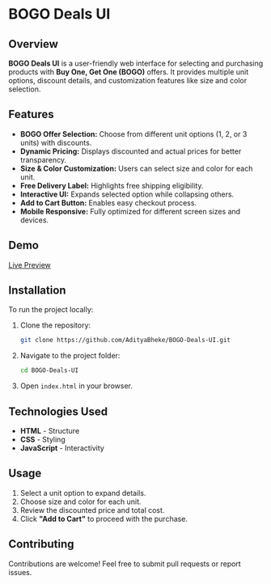 # BOGO Deals UI

## Overview
**BOGO Deals UI** is a user-friendly web interface for selecting and purchasing products with **Buy One, Get One (BOGO)** offers. It provides multiple unit options, discount details, and customization features like size and color selection.

## Features
- **BOGO Offer Selection:** Choose from different unit options (1, 2, or 3 units) with discounts.
- **Dynamic Pricing:** Displays discounted and actual prices for better transparency.
- **Size & Color Customization:** Users can select size and color for each unit.
- **Free Delivery Label:** Highlights free shipping eligibility.
- **Interactive UI:** Expands selected option while collapsing others.
- **Add to Cart Button:** Enables easy checkout process.
- **Mobile Responsive:** Fully optimized for different screen sizes and devices.

## Demo
[Live Preview](https://adityabheke.github.io/BOGO-Deals-UI/)

## Installation
To run the project locally:
1. Clone the repository:
   ```sh
   git clone https://github.com/AdityaBheke/BOGO-Deals-UI.git
   ```
2. Navigate to the project folder:
   ```sh
   cd BOGO-Deals-UI
   ```
3. Open `index.html` in your browser.

## Technologies Used
- **HTML** - Structure
- **CSS** - Styling
- **JavaScript** - Interactivity

## Usage
1. Select a unit option to expand details.
2. Choose size and color for each unit.
3. Review the discounted price and total cost.
4. Click **"Add to Cart"** to proceed with the purchase.

## Contributing
Contributions are welcome! Feel free to submit pull requests or report issues.

